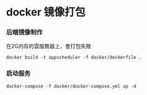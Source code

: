 # docker 镜像打包

### 后端镜像制作
在2G内存的雲服務器上，會打包失敗
```
docker build -t appscheduler -f docker/dockerfile .
```


### 启动服务
```
docker-compose -f docker/docker-compose.yml up -d
```

